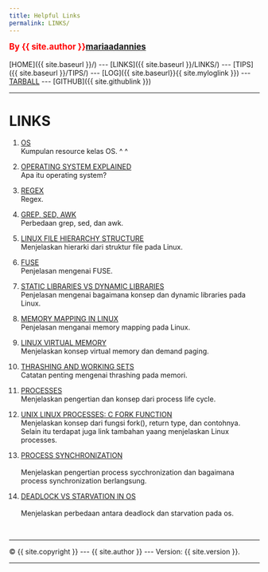 ```yaml
---
title: Helpful Links
permalink: LINKS/
---
```

<span style="color:red; font-weight:bold; font-size:larger;">By {{ site.author }}[mariaadannies](https://github.com/mariaadannies/os222)</span>
<br><br>
[HOME]({{ site.baseurl }}/) ---
[LINKS]({{ site.baseurl }}/LINKS/) ---
[TIPS]({{ site.baseurl }}/TIPS/) ---
[LOG]({{ site.baseurl}}{{ site.myloglink }}) ---
[TARBALL](SandBox/mariaadannies.tar.xz) ---
[GITHUB]({{ site.githublink }})
<br>
<hr>

# LINKS

1. [OS](https://os.vlsm.org/)<br>
Kumpulan resource kelas OS. ^ ^  

2. [OPERATING SYSTEM EXPLAINED](https://www.guru99.com/operating-system-tutorial.html)<br>
Apa itu operating system?  

3. [REGEX](https://www.sitepoint.com/learn-regex/)<br>
Regex.  

4. [GREP, SED, AWK](https://www.baeldung.com/linux/grep-sed-awk-differences/)<br>
Perbedaan grep, sed, dan awk.  

4. [LINUX FILE HIERARCHY STRUCTURE](https://www.geeksforgeeks.org/linux-file-hierarchy-structure/)<br>
Menjelaskan hierarki dari struktur file pada Linux.  

5. [FUSE](https://www.kernel.org/doc/html/latest/filesystems/fuse.html)<br>
Penjelasan mengenai FUSE.  

6. [STATIC LIBRARIES VS DYNAMIC LIBRARIES](https://medium.com/swlh/linux-basics-static-libraries-vs-dynamic-libraries-a7bcf8157779)<br>
Penjelasan mengenai bagaimana konsep dan dynamic libraries pada Linux.  

7. [MEMORY MAPPING IN LINUX](https://ostoday.org/linux/what-is-memory-mapping-in-linux.html)<br>
Penjelasan menganai memory mapping pada Linux.  

8. [LINUX VIRTUAL MEMORY](https://www.thegeekstuff.com/2012/02/linux-memory-management)<br>
Menjelaskan konsep virtual memory dan demand paging.  

9. [THRASHING AND WORKING SETS](https://web.stanford.edu/~ouster/cgi-bin/cs140-winter12/lecture.php?topic=thrashing)<br>
Catatan penting mengenai thrashing pada memori.  

10. [PROCESSES](https://www.tutorialspoint.com/operating_system/os_processes.htm)<br>
Menjelaskan pengertian dan konsep dari process life cycle.  

11. [UNIX LINUX PROCESSES: C FORK FUNCTION](https://www.thegeekstuff.com/2012/05/c-fork-function/)<br>
Menjelaskan konsep dari fungsi fork(), return type, dan contohnya. Selain itu terdapat juga link tambahan yaang menjelaskan Linux processes.  

12. [PROCESS SYNCHRONIZATION](https://www.guru99.com/process-synchronization.html)<br>  
Menjelaskan pengertian process sycchronization dan bagaimana process synchronization berlangsung.  

13. [DEADLOCK VS STARVATION IN OS](geeksforgeeks.org/difference-between-deadlock-and-starvation-in-os/)<br>  
Menjelaskan perbedaan antara deadlock dan starvation pada os.   

<br>
<hr>
&copy; {{ site.copyright }} --- {{ site.author }} --- Version: {{ site.version }}.
<hr>
<br>

